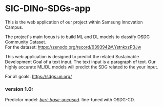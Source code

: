 # SIC-DINo-SDGs-app
This is the web application of our project within Samsung Innovation Campus.

The project's main focus is to build ML and DL models to classify OSDG Community Dataset.<br>
For the dataset: https://zenodo.org/record/6393942#.YstnkxzP3Jw

This web application is designed to predict the related Sustainable Development Goal of a text input.
The text input is a paragraph of text. Our highly accurate ML/DL models will predict the SDG related to the your input.<br>

For all goals: https://sdgs.un.org/


### version 1.0:
Predictor model: [*bert-base-uncased*](https://huggingface.co/bert-base-uncased). fine-tuned with OSDG-CD.
